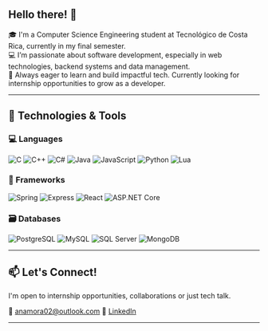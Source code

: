 ## Hello there! 👋

🎓 I'm a Computer Science Engineering student at Tecnológico de Costa Rica, currently in my final semester.  
💻 I’m passionate about software development, especially in web technologies, backend systems and data management.  
🚀 Always eager to learn and build impactful tech. Currently looking for internship opportunities to grow as a developer.  

---

## 🔧 Technologies & Tools

### 💻 Languages  
![C](https://img.shields.io/badge/-C-00599C?style=flat&logo=c&logoColor=white)
![C++](https://img.shields.io/badge/-C++-00599C?style=flat&logo=c%2B%2B&logoColor=white)
![C#](https://img.shields.io/badge/-CSharp-239120?style=flat&logo=csharp&logoColor=white)
![Java](https://img.shields.io/badge/-Java-007396?style=flat&logo=java&logoColor=white)
![JavaScript](https://img.shields.io/badge/-JavaScript-F7DF1E?style=flat&logo=javascript&logoColor=black)
![Python](https://img.shields.io/badge/-Python-3776AB?style=flat&logo=python&logoColor=white)
![Lua](https://img.shields.io/badge/-Lua-2C2D72?style=flat&logo=lua&logoColor=white)

### 🧩 Frameworks   
![Spring](https://img.shields.io/badge/-Spring-6DB33F?style=flat&logo=spring&logoColor=white)
![Express](https://img.shields.io/badge/-Express-000000?style=flat&logo=express&logoColor=white)
![React](https://img.shields.io/badge/-React-61DAFB?style=flat&logo=react&logoColor=black)
![ASP.NET Core](https://img.shields.io/badge/-ASP.NET_Core-5C2D91?style=flat&logo=dotnet&logoColor=white)

### 🗃 Databases  
![PostgreSQL](https://img.shields.io/badge/-PostgreSQL-4169E1?style=flat&logo=postgresql&logoColor=white)
![MySQL](https://img.shields.io/badge/-MySQL-4479A1?style=flat&logo=mysql&logoColor=white)
![SQL Server](https://img.shields.io/badge/-SQL_Server-CC2927?style=flat&logo=microsoftsqlserver&logoColor=white)
![MongoDB](https://img.shields.io/badge/-MongoDB-47A248?style=flat&logo=mongodb&logoColor=white)


---

## 📫 Let's Connect!

I'm open to internship opportunities, collaborations or just tech talk.

📧 [anamora02@outlook.com](mailto:anamora02@outlook.com)
🔗 [LinkedIn](https://www.linkedin.com/in/anamoraar)

---
